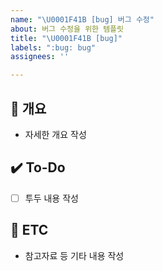 ```yaml
---
name: "\U0001F41B [bug] 버그 수정"
about: 버그 수정을 위한 템플릿
title: "\U0001F41B [bug]"
labels: ":bug: bug"
assignees: ''

---
```


## 📝 개요
- 자세한 개요 작성

## ✔️ To-Do
- [ ] 투두 내용 작성

## 👀 ETC
- 참고자료 등 기타 내용 작성
